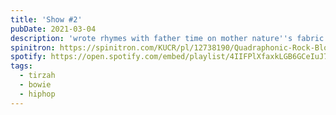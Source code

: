 ```yaml
---
title: 'Show #2'
pubDate: 2021-03-04
description: 'wrote rhymes with father time on mother nature''s fabric'
spinitron: https://spinitron.com/KUCR/pl/12738190/Quadraphonic-Rock-Block
spotify: https://open.spotify.com/embed/playlist/4IIFPlXfaxkLGB6GCeIuJ7
tags:
  - tirzah
  - bowie
  - hiphop
---
```


